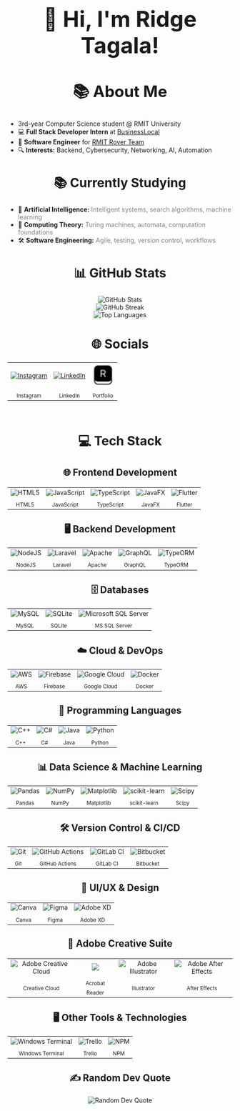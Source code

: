 <h1 align="center" style="font-size:3.5em;">👋 Hi, I'm Ridge Tagala!</h1>

<h2 align="center" style="font-size:2.5em;">📚 About Me</h2>
<ul>
  <li>3rd-year Computer Science student @ RMIT University</li>
  <li>💻 <strong>Full Stack Developer Intern</strong> at <a href="https://github.com/BusinessLocal">BusinessLocal</a></li>
  <li>🚀 <strong>Software Engineer</strong> for <a href="https://www.linkedin.com/company/rmitroverteam/">RMIT Rover Team</a></li>
  <li>🔍 <strong>Interests:</strong> Backend, Cybersecurity, Networking, AI, Automation</li>
</ul>

<h2 align="center" style="font-size:2em;">📚 Currently Studying</h2>
<ul>
  <li>🤖 <strong>Artificial Intelligence:</strong> <span style="color:gray;">Intelligent systems, search algorithms, machine learning</span></li>
  <li>🧮 <strong>Computing Theory:</strong> <span style="color:gray;">Turing machines, automata, computation foundations</span></li>
  <li>🛠️ <strong>Software Engineering:</strong> <span style="color:gray;">Agile, testing, version control, workflows</span></li>
</ul>

<h2 align="center" style="font-size:2em;">📊 GitHub Stats</h2>
<div align="center">
	<img src="https://github-readme-stats.vercel.app/api?username=Ridge19&theme=dark&hide_border=false&include_all_commits=true&count_private=true" alt="GitHub Stats" />
	<br/>
	<img src="https://nirzak-streak-stats.vercel.app/?user=Ridge19&theme=dark&hide_border=false" alt="GitHub Streak" />
	<br/>
	<img src="https://github-readme-stats.vercel.app/api/top-langs/?username=Ridge19&theme=dark&hide_border=false&include_all_commits=true&count_private=true&layout=compact" alt="Top Languages" />
</div>

<h2 align="center" style="font-size:2em;">🌐 Socials</h2>


<div align="center">
	<table>
		<tr>
			<td align="center">
				<a href="https://instagram.com/Ridge.zip">
					<img width="50" height="50" alt="Instagram" src="https://upload.wikimedia.org/wikipedia/commons/a/a5/Instagram_icon.png" />
				</a>
			</td>
			<td align="center">
				<a href="https://www.linkedin.com/in/ridge-tagala2002/">
					<img width="50" height="50" alt="LinkedIn" src="https://cdn.jsdelivr.net/gh/devicons/devicon/icons/linkedin/linkedin-original.svg" />
				</a>
			</td>
			<td align="center">
				<a href="https://riidgyy.com">
					<img width="50" height="50" alt="Portfolio" src="assets/favicon.png" />
				</a>
			</td>
		</tr>
		<tr>
			<td align="center"><sub>Instagram</sub></td>
			<td align="center"><sub>LinkedIn</sub></td>
			<td align="center"><sub>Portfolio</sub></td>
		</tr>
	</table>
</div>




<br>

<h2 align="center" style="font-size:2em;">💻 Tech Stack</h2>

<h3 align="center" style="font-size:1.5em;">🌐 Frontend Development</h3>
<div align="center">
	<table>
		<tr>
			<td align="center">
				<img width="40" src="https://cdn.jsdelivr.net/gh/devicons/devicon/icons/html5/html5-original.svg" alt="HTML5" />
			</td>
			<td align="center">
				<img width="40" src="https://cdn.jsdelivr.net/gh/devicons/devicon/icons/javascript/javascript-original.svg" alt="JavaScript" />
			</td>
			<td align="center">
				<img width="40" src="https://cdn.jsdelivr.net/gh/devicons/devicon/icons/typescript/typescript-original.svg" alt="TypeScript" />
			</td>
			<td align="center">
				<img width="40" src="https://cdn.jsdelivr.net/gh/devicons/devicon/icons/java/java-original.svg" alt="JavaFX" />
			</td>
			<td align="center">
				<img width="40" src="https://cdn.jsdelivr.net/gh/devicons/devicon/icons/flutter/flutter-original.svg" alt="Flutter" />
			</td>
		</tr>
		<tr>
			<td align="center"><sub>HTML5</sub></td>
			<td align="center"><sub>JavaScript</sub></td>
			<td align="center"><sub>TypeScript</sub></td>
			<td align="center"><sub>JavaFX</sub></td>
			<td align="center"><sub>Flutter</sub></td>
		</tr>
	</table>
</div>


<h3 align="center" style="font-size:1.5em;">🖥️ Backend Development</h3>
<div align="center">
	<table>
		<tr>
			<td align="center"><img width="40" src="https://cdn.jsdelivr.net/gh/devicons/devicon/icons/nodejs/nodejs-original.svg" alt="NodeJS" /></td>
			<td align="center"><img width="40" src="https://upload.wikimedia.org/wikipedia/commons/9/9a/Laravel.svg" alt="Laravel" /></td>
			<td align="center"><img width="40" src="https://cdn.jsdelivr.net/gh/devicons/devicon/icons/apache/apache-original.svg" alt="Apache" /></td>
			<td align="center"><img width="40" src="https://cdn.jsdelivr.net/gh/devicons/devicon/icons/graphql/graphql-plain.svg" alt="GraphQL" /></td>
			<td align="center"><img width="40" src="https://avatars.githubusercontent.com/u/20165699?s=200&v=4" alt="TypeORM" /></td>
		</tr>
		<tr>
			<td align="center"><sub>NodeJS</sub></td>
			<td align="center"><sub>Laravel</sub></td>
			<td align="center"><sub>Apache</sub></td>
			<td align="center"><sub>GraphQL</sub></td>
			<td align="center"><sub>TypeORM</sub></td>
		</tr>
	</table>
</div>


<h3 align="center" style="font-size:1.5em;">🗄️ Databases</h3>
<div align="center">
	<table>
		<tr>
			<td align="center"><img width="40" src="https://cdn.jsdelivr.net/gh/devicons/devicon/icons/mysql/mysql-original.svg" alt="MySQL" /></td>
			<td align="center"><img width="40" src="https://cdn.jsdelivr.net/gh/devicons/devicon/icons/sqlite/sqlite-original.svg" alt="SQLite" /></td>
			<td align="center"><img width="40" src="https://upload.wikimedia.org/wikipedia/commons/8/87/Sql_data_base_with_logo.png" alt="Microsoft SQL Server" /></td>
		</tr>
		<tr>
			<td align="center"><sub>MySQL</sub></td>
			<td align="center"><sub>SQLite</sub></td>
			<td align="center"><sub>MS SQL Server</sub></td>
		</tr>
	</table>
</div>


<h3 align="center" style="font-size:1.5em;">☁️ Cloud & DevOps</h3>
<div align="center">
	<table>
		<tr>
			<td align="center"><img width="40" src="https://upload.wikimedia.org/wikipedia/commons/9/93/Amazon_Web_Services_Logo.svg" alt="AWS" /></td>
			<td align="center"><img width="40" src="https://cdn.jsdelivr.net/gh/devicons/devicon/icons/firebase/firebase-plain.svg" alt="Firebase" /></td>
			<td align="center"><img width="40" src="https://cdn.jsdelivr.net/gh/devicons/devicon/icons/googlecloud/googlecloud-original.svg" alt="Google Cloud" /></td>
			<td align="center"><img width="40" src="https://cdn.jsdelivr.net/gh/devicons/devicon/icons/docker/docker-original.svg" alt="Docker" /></td>
		</tr>
		<tr>
			<td align="center"><sub>AWS</sub></td>
			<td align="center"><sub>Firebase</sub></td>
			<td align="center"><sub>Google Cloud</sub></td>
			<td align="center"><sub>Docker</sub></td>
		</tr>
	</table>
</div>


<h3 align="center" style="font-size:1.5em;">🔢 Programming Languages</h3>
<div align="center">
	<table>
		<tr>
			<td align="center"><img width="40" src="https://cdn.jsdelivr.net/gh/devicons/devicon/icons/cplusplus/cplusplus-original.svg" alt="C++" /></td>
			<td align="center"><img width="40" src="https://cdn.jsdelivr.net/gh/devicons/devicon/icons/csharp/csharp-original.svg" alt="C#" /></td>
			<td align="center"><img width="40" src="https://cdn.jsdelivr.net/gh/devicons/devicon/icons/java/java-original.svg" alt="Java" /></td>
			<td align="center"><img width="40" src="https://cdn.jsdelivr.net/gh/devicons/devicon/icons/python/python-original.svg" alt="Python" /></td>
		</tr>
		<tr>
			<td align="center"><sub>C++</sub></td>
			<td align="center"><sub>C#</sub></td>
			<td align="center"><sub>Java</sub></td>
			<td align="center"><sub>Python</sub></td>
		</tr>
	</table>
</div>


<h3 align="center" style="font-size:1.5em;">📊 Data Science & Machine Learning</h3>
<div align="center">
	<table>
		<tr>
			<td align="center"><img width="40" src="https://cdn.jsdelivr.net/gh/devicons/devicon/icons/pandas/pandas-original.svg" alt="Pandas" /></td>
			<td align="center"><img width="40" src="https://cdn.jsdelivr.net/gh/devicons/devicon/icons/numpy/numpy-original.svg" alt="NumPy" /></td>
			<td align="center"><img width="40" src="https://cdn.jsdelivr.net/gh/devicons/devicon/icons/matplotlib/matplotlib-original.svg" alt="Matplotlib" /></td>
			<td align="center"><img width="40" src="https://upload.wikimedia.org/wikipedia/commons/0/05/Scikit_learn_logo_small.svg" alt="scikit-learn" /></td>
			<td align="center"><img width="40" src="https://scipy.org/images/logo.svg" alt="Scipy" /></td>
		</tr>
		<tr>
			<td align="center"><sub>Pandas</sub></td>
			<td align="center"><sub>NumPy</sub></td>
			<td align="center"><sub>Matplotlib</sub></td>
			<td align="center"><sub>scikit-learn</sub></td>
			<td align="center"><sub>Scipy</sub></td>
		</tr>
	</table>
</div>


<h3 align="center" style="font-size:1.5em;">🛠️ Version Control & CI/CD</h3>
<div align="center">
	<table>
		<tr>
			<td align="center"><img width="40" src="https://cdn.jsdelivr.net/gh/devicons/devicon/icons/git/git-original.svg" alt="Git" /></td>
			<td align="center"><img width="40" src="https://github.githubassets.com/images/modules/logos_page/GitHub-Mark.png" alt="GitHub Actions" /></td>
			<td align="center"><img width="40" src="https://cdn.jsdelivr.net/gh/devicons/devicon/icons/gitlab/gitlab-original.svg" alt="GitLab CI" /></td>
			<td align="center"><img width="40" src="https://cdn.jsdelivr.net/gh/devicons/devicon/icons/bitbucket/bitbucket-original.svg" alt="Bitbucket" /></td>
		</tr>
		<tr>
			<td align="center"><sub>Git</sub></td>
			<td align="center"><sub>GitHub Actions</sub></td>
			<td align="center"><sub>GitLab CI</sub></td>
			<td align="center"><sub>Bitbucket</sub></td>
		</tr>
	</table>
</div>


<h3 align="center" style="font-size:1.5em;">🎨 UI/UX & Design</h3>
<div align="center">
	<table>
		<tr>
			<td align="center"><img width="40" src="https://cdn.jsdelivr.net/gh/devicons/devicon/icons/canva/canva-original.svg" alt="Canva" /></td>
			<td align="center"><img width="40" src="https://cdn.jsdelivr.net/gh/devicons/devicon/icons/figma/figma-original.svg" alt="Figma" /></td>
			<td align="center"><img width="40" src="https://upload.wikimedia.org/wikipedia/commons/c/c2/Adobe_XD_CC_icon.svg" alt="Adobe XD" /></td>
		</tr>
		<tr>
			<td align="center"><sub>Canva</sub></td>
			<td align="center"><sub>Figma</sub></td>
			<td align="center"><sub>Adobe XD</sub></td>
		</tr>
	</table>
</div>


<h3 align="center" style="font-size:1.5em;">🎥 Adobe Creative Suite</h3>
<div align="center">
	<table>
		<tr>
			<td align="center"><img width="40" src="https://upload.wikimedia.org/wikipedia/commons/4/4c/Adobe_Creative_Cloud_rainbow_icon.svg" alt="Adobe Creative Cloud" /></td>
			<td align="center"><img width="40" src="https://get.adobe.com/reader/40ade5b0b8/images/adobe_logo.png" /></td>
			<td align="center"><img width="40" src="https://upload.wikimedia.org/wikipedia/commons/f/fb/Adobe_Illustrator_CC_icon.svg" alt="Adobe Illustrator" /></td>
			<td align="center"><img width="40" src="https://www.adobe.com/cc-shared/assets/img/product-icons/svg/after-effects-40.svg" alt="Adobe After Effects" /></td>
		</tr>
		<tr>
			<td align="center"><sub>Creative Cloud</sub></td>
			<td align="center"><sub>Acrobat Reader</sub></td>
			<td align="center"><sub>Illustrator</sub></td>
			<td align="center"><sub>After Effects</sub></td>
		</tr>
	</table>
</div>


<h3 align="center" style="font-size:1.5em;">🖥️ Other Tools & Technologies</h3>
<div align="center">
	<table>
		<tr>
			<td align="center"><img width="40" src="https://store-images.s-microsoft.com/image/apps.8232.13926773940052066.8978812d-6c65-429b-835d-2cecd178e2d7.7cb2976d-0593-49c3-8ab7-8bce4a09d750?h=115" alt="Windows Terminal" /></td>
			<td align="center"><img width="40" src="https://cdn.jsdelivr.net/gh/devicons/devicon/icons/trello/trello-plain.svg" alt="Trello" /></td>
			<td align="center"><img width="40" src="https://cdn.jsdelivr.net/gh/devicons/devicon/icons/npm/npm-original-wordmark.svg" alt="NPM" /></td>
		</tr>
		<tr>
			<td align="center"><sub>Windows Terminal</sub></td>
			<td align="center"><sub>Trello</sub></td>
			<td align="center"><sub>NPM</sub></td>
		</tr>
	</table>
</div>

<h3 align="center" style="font-size:1.5em;">✍️ Random Dev Quote</h3>
<div align="center">
	<img src="https://quotes-github-readme.vercel.app/api?type=horizontal&theme=radical" alt="Random Dev Quote" />
</div>

<!-- Proudly created with GPRM ( https://gprm.itsvg.in ) -->
